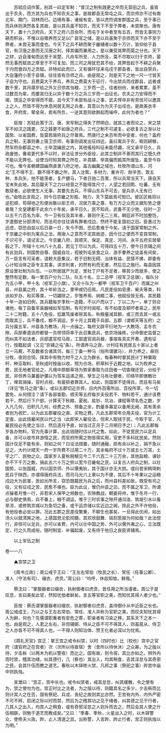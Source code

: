 <!-- { "loadSidebar": true } -->
　　苏轼应诏作策，别其一曰定军制：“昔汉之制有践更之卒而无营田之兵，虽皆出于农夫，而方其为兵也不知农夫之事，是故郡县无常屯之兵，而京师亦不过有南北军、期门、羽林而已。边境有事，诸侯有变，皆以虎符调发郡国之兵，至于事已而兵休则涣然各复其故，是以其兵虽不知农，而天下不至于弊者，未尝聚也。唐有天下，置十六卫府兵，天下之府八百余所，而屯于关中者至有五百，然皆无事则力耕而积谷，不惟以自赡养而又足以广县官之储，是以兵虽聚于京师而天下亦不至于弊者，未尝无事而食也。今天下之兵不耕而聚于畿辅者以数十万计，皆仰给于县官，有汉唐之患而无汉唐之利，择其偏而兼用之，是以兼受其弊而莫之分也。天下之财，近自淮甸而远至于吴楚，凡舟车所至、人力所及，莫不尽取以归于京师，晏然无事而赋敛之厚至于不可复加，而三司之用犹恐其不给，其弊皆起于不耕之兵聚于内而食四方之贡赋。非特如此而已，又有循环往来屯戍于郡县者，皆出自禁兵，大自藩府小至于县镇，往往皆有京师之兵，由是观之，则是天下之地一尺一寸皆天子自为守也。且费莫大于养兵，养兵之费莫大于征行，今出禁兵而戍郡县，远者或数千里，其月廪岁给之外又日供其刍粮，三岁而一迁，往者纷纷，来者累累，虽不过数百为辈，而要其归无以异于数十万之兵三岁而一出征也，农夫之力安得而不竭，馈运之卒安得而不疲。且今天下未尝有战斗之事，武夫悍卒非有劳伐可以邀其上之人，然皆不得为休息闲居无用之兵者，其意以为为天子出戍也，是故美衣丰食，开府库，辇金帛，若有所负，一逆其意则欲群起而噪呼，此何为者也？”

　　臣按：苏轼此策于汉、唐、宋军制之得失了然明白，就其三者而论之，宋之禁军不如汉之践更，汉之践更不如唐之府兵，三代之制不可遽复，必欲复古之渐以壮国势、以省国费，皆莫若唐府兵之尽善焉。然唐行之未百年而中变者，何也？盖府兵之制，无事则番上宿卫京师，有事则调发出征四远，虽曰寓兵于农，暇则耕稼，然军府杂郡县之中，士卒混编民之内，其他徭役科征未能尽蠲，况又承平日久，兵政废弛，番易更代多不以时，非法征求分外驱役，此其立制非不善而其行之既久终不能以无弊也。设使当时知其弊之所在，补其罅、举其偏而振其所废坠，虽至今存可也。惟今圣朝建国幽燕直隶八府之地，盖古幽冀之域也，杜牧所谓山东、河北“王不得不王、霸不得不霸之所，其人沈鸷，多材力、重许可、耐辛苦、敦五种、本兵矢，他不能荡者，复产健马，下者日驰二百里，所以兵常当天下。唐自天宝末失此地，其后罄天下之力以经营之不能得其尺寸，人望之若回鹘、吐蕃，无有敢窥者。必欲使生人无事，其要先去兵，不得山东兵不可去，是兵杀人无有已也。”由牧此言观之，则今日京畿之形胜、物力，天下莫敌焉可知已。彼区区叛将以逆犯顺，苟得地之形便尚敢以拒王师，况居万乘之尊、有万方之众而又据形势之便者哉？文皇建都于此余六十年矣，承平日久，民不知兵，武备不无少弛，往时一卫以五千六百名为率，今一卫有仅及其半者，甚则什无二三焉，朝廷非不时加整饬，岁遣御史分部清句，而法司亦往往谪有罪者戍边，然终不能复国初之旧。臣愚过为远虑，窃恐自兹以后日甚一日，失今不图，恐后愈难于今矣。请于国家常制之外，于京畿之中别为寓兵之法，用唐人之意而不泥其故迹，因今日之便而不变其常制，不识可乎，请试言之。今京畿八府，其顺天、保定、真定、河间、永平五府实居辇毂之下，所辖十七州八十九县，若见丁尽以为兵，可得四五十万，使今日京辅之间有此劲兵，则国势自尊、国威自壮，视彼列屯坐食之众、游手豢养之徒盖有间矣，万一臣言有可采者，请敕大臣集议，若于旧制无碍、治体有益、民情不拂，即委有心计知治体之臣专主其事，讲求利害，的然有利而无害，然后见之施行。每县因其原设里社制为队伍，一以所居就产为定，里社丁户有不足者，移其少而就多，使之整然有定数，每一里百户分为二队，队五十名，立二总甲（视军卫总旗），每队分为五小甲，甲十名（视军卫小旗），又合十队为一都甲（视军卫千百户）而属之州县，州县属之府，其十年轮当之，里甲咸仍旧焉。凡民差役如皂隶、柴夫等类，科派如岁办、和买等类，一切蠲除之，岁惟养焉、纳粮二事，他赋役皆无焉。其民籍十年一造如旧例，其兵籍每岁季秋一造籍，不以户而以丁，丁以二为一，单丁则合诸他，每丁自备军装器械如军伍制，有司岁时阅视，有不如度及顿坏者易之，民年二十二附籍，五十八免役，尪羸笃废者除其名，秋粮量减其额，或三而去其一或五而取其三，兵不番戍，粮不调运，岁十月上其籍于兵部。五郡（谓顺天等五府）之兵分属五军，州县各为教场，月一点操之，每府又辟平衍地为一大教场，孟冬农隙，兵部奏遣该府都督一员带领将率于此召集民兵，依京场操练，分命御史监督之而纠其不如法者，兵部遣官校马政，工部遣官阅兵器，事竣各具实开奏。遇有征行，按籍起调（又见“京辅之屯”条）。所谓养马之政，计村庄有民居五十家以上者立一马厩，不及数者合诸其邻，每三丁备一种马（俗所谓骡马），并力养之，昼则分牧，夜则合饲，择其中有物力材干之人立为群长，每春种时督其民计丁种粟取秆、种豆取料，至秋成时按亩以收，预为仓场，积草料于近厩之地，以为牧养之费，民无地者官给之，凡境中原额草场为势家奏取为庄田者一切查理还官，分给于民，非但养马兼蓄驴骡以为驾车运递之用，孳生之马有壮健者，印烙毕即俵散壮丁，俾其骑操，官时点视，有疲损者罪其人。如此，则国家不徒得兵，而且有马矣（详见“牧马之政”条）。或曰五郡切近京师，应内外百需所出、百役所萃，今一切罢免，从何措注？请下各部查勘，顺天等五府每岁夫役若干、物料若干，通计该费若干，然后行下户部，计算天下秋粮、夏税、盐钞、坑冶、课程等项名色之数，岁入凡几何，旧积凡几何，经费之外、预备之余，酌量多寡足以备用无阙，其有羡余者别为收贮，以为此五郡雇役之直、买物之费。凡此五郡常年合用夫役，官为计工定直，出此钱雇闲民以代之当（此即宋人雇役法，但宋人取钱于民，今取于官，凡雇民役必先使之当过，然后逐月予直，如当过正月于二月朔日予之）；凡此五郡每岁各办物料，官为先事计算，出此钱随时估以代之售。如此，不徒宽民力以足兵备，亦可以收市井游惰之民，而官府所需之物皆得实用，官吏不多科扰民矣。然则国计仅足不能有余，则如之何？曰设法措置，随时通融，损有余以补之，捐不急以足之，大约计顺天一府一岁所费不过用二十万，其余每府不过十万或五七万耳，土宇之广、民物之众，国家岁入夏秋税粮见今二千六百二十三万余，其他盐粮、课钞亦不下千万之数，捐此五六十万之赀以宽今日畿甸之民，以复古人府兵之制，以壮国势，以张国威，内以固京师、外以慑夷狄，其于国计亦无大损。或曰昔宋韩琦剌民兵于陕西，亦谓得唐府兵法，而司马光六上章以为不便，其后不十年果以之运粮戍边大为民害，皆如光所言，窃恐既籍民为兵之后，而州县科差如故，既受有司之役，又有征戍之苦，民愈不堪也。臣为此议，惟仍州县之旧，而不属之军卫，所谓点操者月惟一行，非若宋人保甲之频数也，农隙教战，朝委将帅，惟于冬月一行，必与御史俱焉，兵不番上，粮不调运，惟于三时农事之隙开通沟洫、筑堤引水以备旱涝，或修筑京城以为急切之备，或干运京储以实近边之阙，除此之外不许他役，有他役者必坐以罪。况此五郡之民差役繁重，不聊生也甚矣，一旦得此优闲，如出汤火以就清爽之地，上感国恩沦肌彻髓，其欢欣鼓舞、铭刻思报为何如哉？此法傥行，非但可以足兵，亦可以省费，内可以壮中国之势、外可以慑外夷之心，立法既定，行之久而成俗，随时制宜、补偏起废，又有待于他日之良臣贤辅焉。

　　以上军伍之制  

卷一一八

　　▲宫禁之卫

　　《周书立政》：周公戒于王曰：“王左右常伯（牧民之长）、常任（任事公卿）、准人（守法有司）、缀衣、虎贲。”周公曰：“呜呼，休兹知恤，鲜哉。”

　　蔡沈曰：“掌服器者曰缀衣，执射御者曰虎贲，皆任用之所当谨者。周公于是叹息，言曰美矣此官，然知忧恤者鲜矣。言五等官职之美，而知忧其得人者少也。”

　　臣按：蔡氏谓掌服器者曰缀衣、执射御者曰虎贲，盖侍御仆从中近臣之长也。周公戒成王，乃以之与王左右常伯、常任、准人并称为官职之美，而叹夫知忧其得人为鲜，何也？先儒谓职重者有安危之寄，职亲者有习染之移，其系天下之本一也。由是观之，人君之左右，非但辅弼、侍从之臣不可不得其人，则虽扈从、侍卫之人亦皆不可不得其人也，一不得人则知治体、赞王化者必深以为忧焉。

　　《周礼天官》宫正：掌王宫之戒令纠禁，以时（四时也）比（校也）宫中之官府（谓官府之在宫者）次（次所以待直宿）舍（舍所以待休沐）之众寡，为之版以待，夕击柝（以两木为机以警夜）而比之。国有故，则令宿，其比亦如之。辨外内而时禁，稽其功绪，纠其德行，几（察也）其出入，均其稍食，去其淫怠与其奇邪之民，会其什伍而教之道艺。春秋以木铎修火禁，凡邦之事（祭祀之事）跸宫中庙中则执烛。

　　吴澂曰：“宫正，宫中长也。戒令纠禁者，戒其怠忽，纠其缓散，令之使有为，禁之使勿为也。宫正时比之法者，为之版以待，则籍其名之多少，夕击柝而比则计其人之在否，国有祭祀、兵戎、丧纪之故则其比亦然。王宫有内外，内外严密不可不辨，启闭之际以时而禁，然后为之稽其功之见于绪者，纠其德之见于行者，几其人之出入，均其人之稍食，或有奇邪淫怠之人则斥而去之，然后会其人使之什伍相联，则勉于道艺而教成矣。”又曰：“季春、季秋，火星出入之时，以木铎警众，使修夫火政。跸，止人清道之具。出称警，入言跸，跸止行者，宫正则执烛以为明。”

